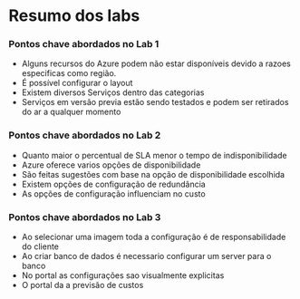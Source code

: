 # Resumo dos labs 

<h3> Pontos chave abordados no Lab 1 </h3>
<ul>
  <li>Alguns recursos do Azure podem não estar disponíveis devido a razoes especificas como região.</li>
  <li>É possível configurar o layout</li>
  <li>Existem diversos Serviços dentro das categorias</li>
  <li>Serviços em versão previa estão sendo testados e podem ser retirados do ar a qualquer momento</li>
</ul>

<h3> Pontos chave abordados no Lab 2 </h3>
<ul>
  <li>Quanto maior o percentual de SLA menor o tempo de indisponibilidade</li>
  <li>Azure oferece varios opções de disponibilidade</li>
  <li>São feitas sugestões com base na opção de disponibilidade escolhida</li>
  <li>Existem opções de configuração de redundância</li>
  <li>As opções de configuração influenciam no custo</li>
</ul>

<h3> Pontos chave abordados no Lab 3 </h3>
<ul>
  <li>Ao selecionar uma imagem toda a configuração é de responsabilidade do cliente</li>
  <li>Ao criar banco de dados é necessario configurar um server para o banco</li>
  <li>No portal as configurações sao visualmente explicitas</li>
  <li>O portal da a previsão de custos</li>
</ul>
